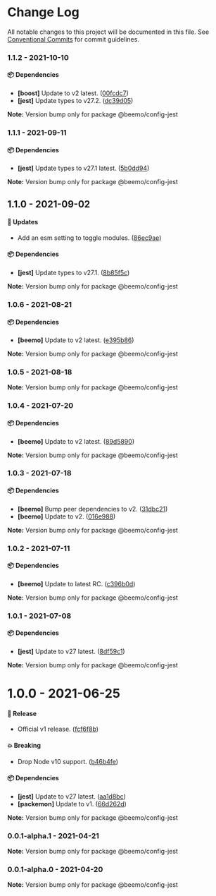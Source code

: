 # Change Log

All notable changes to this project will be documented in this file.
See [Conventional Commits](https://conventionalcommits.org) for commit guidelines.

### 1.1.2 - 2021-10-10

#### 📦 Dependencies

- **[boost]** Update to v2 latest. ([00fcdc7](https://github.com/beemojs/dev/commit/00fcdc7))
- **[jest]** Update types to v27.2. ([dc39d05](https://github.com/beemojs/dev/commit/dc39d05))

**Note:** Version bump only for package @beemo/config-jest





### 1.1.1 - 2021-09-11

#### 📦 Dependencies

- **[jest]** Update types to v27.1 latest. ([5b0dd94](https://github.com/beemojs/dev/commit/5b0dd94))

**Note:** Version bump only for package @beemo/config-jest





## 1.1.0 - 2021-09-02

#### 🚀 Updates

- Add an esm setting to toggle modules. ([86ec9ae](https://github.com/beemojs/dev/commit/86ec9ae))

#### 📦 Dependencies

- **[jest]** Update types to v27.1. ([8b85f5c](https://github.com/beemojs/dev/commit/8b85f5c))

**Note:** Version bump only for package @beemo/config-jest





### 1.0.6 - 2021-08-21

#### 📦 Dependencies

- **[beemo]** Update to v2 latest. ([e395b86](https://github.com/beemojs/dev/commit/e395b86))

**Note:** Version bump only for package @beemo/config-jest





### 1.0.5 - 2021-08-18

**Note:** Version bump only for package @beemo/config-jest





### 1.0.4 - 2021-07-20

#### 📦 Dependencies

- **[beemo]** Update to v2 latest. ([89d5890](https://github.com/beemojs/dev/commit/89d5890))

**Note:** Version bump only for package @beemo/config-jest





### 1.0.3 - 2021-07-18

#### 📦 Dependencies

- **[beemo]** Bump peer dependencies to v2. ([31dbc21](https://github.com/beemojs/dev/commit/31dbc21))
- **[beemo]** Update to v2. ([016e988](https://github.com/beemojs/dev/commit/016e988))

**Note:** Version bump only for package @beemo/config-jest





### 1.0.2 - 2021-07-11

#### 📦 Dependencies

- **[beemo]** Update to latest RC. ([c396b0d](https://github.com/beemojs/dev/commit/c396b0d))

**Note:** Version bump only for package @beemo/config-jest





### 1.0.1 - 2021-07-08

#### 📦 Dependencies

- **[jest]** Update to v27 latest. ([8df59c1](https://github.com/beemojs/dev/commit/8df59c1))

**Note:** Version bump only for package @beemo/config-jest





# 1.0.0 - 2021-06-25

#### 🎉 Release

- Official v1 release. ([fcf6f8b](https://github.com/beemojs/dev/commit/fcf6f8b))

#### 💥 Breaking

- Drop Node v10 support. ([b46b4fe](https://github.com/beemojs/dev/commit/b46b4fe))

#### 📦 Dependencies

- **[jest]** Update to v27 latest. ([aa1d8bc](https://github.com/beemojs/dev/commit/aa1d8bc))
- **[packemon]** Update to v1. ([66d262d](https://github.com/beemojs/dev/commit/66d262d))

**Note:** Version bump only for package @beemo/config-jest





### 0.0.1-alpha.1 - 2021-04-21

**Note:** Version bump only for package @beemo/config-jest





### 0.0.1-alpha.0 - 2021-04-20

**Note:** Version bump only for package @beemo/config-jest
